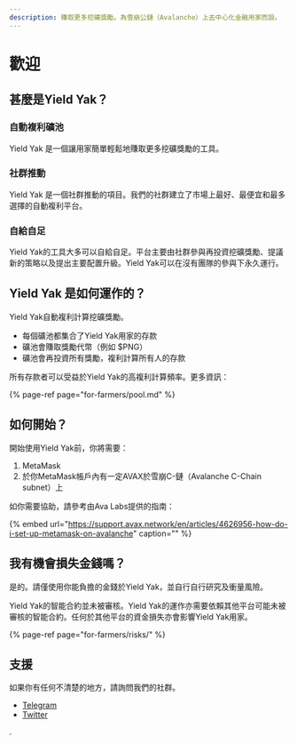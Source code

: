 ```yaml
---
description: 賺取更多挖礦獎勵。為雪崩公鏈（Avalanche）上去中心化金融用家而設。
---
```


# 歡迎

## 甚麼是Yield Yak？

### 自動複利礦池

Yield Yak 是一個讓用家簡單輕鬆地賺取更多挖礦獎勵的工具。

### 社群推動

Yield Yak 是一個社群推動的項目。我們的社群建立了市場上最好、最便宜和最多選擇的自動複利平台。

### 自給自足

Yield Yak的工具大多可以自給自足。平台主要由社群參與再投資挖礦獎勵、提議新的策略以及提出主要配置升級。Yield Yak可以在沒有團隊的參與下永久運行。

## Yield Yak 是如何運作的？

Yield Yak自動複利計算挖礦獎勵。

* 每個礦池都集合了Yield Yak用家的存款
* 礦池會賺取獎勵代幣（例如 $PNG）
* 礦池會再投資所有獎勵，複利計算所有人的存款

所有存款者可以受益於Yield Yak的高複利計算頻率。更多資訊：

{% page-ref page="for-farmers/pool.md" %}

## 如何開始？

開始使用Yield Yak前，你將需要：

1. MetaMask
2. 於你MetaMask帳戶內有一定AVAX於雪崩C-鏈（Avalanche C-Chain subnet）上

如你需要協助，請參考由Ava Labs提供的指南：

{% embed url="https://support.avax.network/en/articles/4626956-how-do-i-set-up-metamask-on-avalanche" caption="" %}

## 我有機會損失金錢嗎？

是的。請僅使用你能負擔的金錢於Yield Yak，並自行自行研究及衝量風險。

Yield Yak的智能合約並未被審核。Yield Yak的運作亦需要依賴其他平台可能未被審核的智能合約。任何於其他平台的資金損失亦會影響Yield Yak用家。

{% page-ref page="for-farmers/risks/" %}

## 支援

如果你有任何不清楚的地方，請詢問我們的社群。

* [Telegram](https://t.me/yieldyak)
* [Twitter](https://twitter.com/yieldyak_)

.

